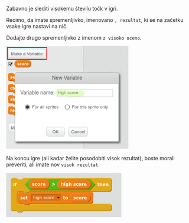Zabavno je slediti visokemu številu točk v igri.

Recimo, da imate spremenljivko, imenovano `, rezultat`, ki se na začetku vsake igre nastavi na nič.

Dodajte drugo spremenljivko z imenom `z visoko oceno`.

![screenshot](images/make-high-score-variable.png)

Na koncu igre (ali kadar želite posodobiti visok rezultat), boste morali preveriti, ali imate nov `visok rezultat`.

![screenshot](images/check-for-high-score.png)